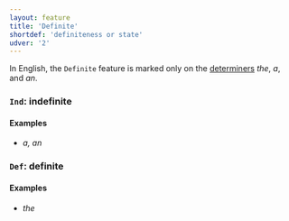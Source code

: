 ```yaml
---
layout: feature
title: 'Definite'
shortdef: 'definiteness or state'
udver: '2'
---
```


In English, the `Definite` feature is marked only on the [determiners](en-pos/DET) _the_, _a_, and _an_.

### <a name="Ind">`Ind`</a>: indefinite

#### Examples

* _a, an_

### <a name="Def">`Def`</a>: definite

#### Examples

* _the_


<!-- Interlanguage links updated St lis 3 20:58:19 CET 2021 -->
